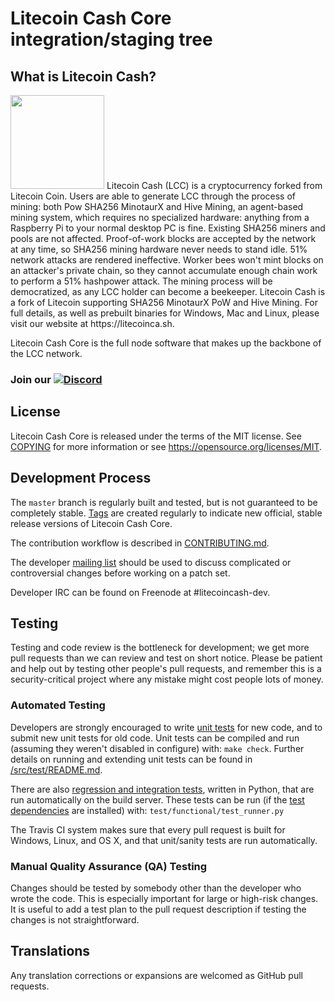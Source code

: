 Litecoin Cash Core integration/staging tree
===========================================
## What is Litecoin Cash?
<img src="https://static.coinpaprika.com/coin/lcc-litecoin-cash/logo.png?rev=10557741" width="150">
Litecoin Cash (LCC) is a cryptocurrency forked from Litecoin Coin. Users are able to generate LCC through the process of mining: both Pow SHA256  MinotaurX and Hive Mining, an agent-based mining system, which requires no specialized hardware: anything from a Raspberry Pi to your normal desktop PC is fine. Existing SHA256 miners and pools are not affected. Proof-of-work blocks are accepted by the network at any time, so SHA256 mining hardware never needs to stand idle. 51% network attacks are rendered ineffective. Worker bees won't mint blocks on an attacker's private chain, so they cannot accumulate enough chain work to perform a 51% hashpower attack. The mining process will be democratized, as any LCC holder can become a beekeeper.
Litecoin Cash is a fork of Litecoin supporting SHA256 MinotaurX PoW and Hive Mining. For full details, as well as prebuilt binaries for Windows, Mac and Linux, please visit our website at https://litecoinca.sh.

Litecoin Cash Core is the full node software that makes up the backbone of the LCC network.

### Join our <a href="https://discordapp.com/invite/F2nZXnW"><img src="https://img.shields.io/discord/406306237618061313.svg?style=flat&label=Discord%20Community&color=7289DA" alt="Discord"/></a>

License
-------

Litecoin Cash Core is released under the terms of the MIT license. See [COPYING](COPYING) for more
information or see https://opensource.org/licenses/MIT.

Development Process
-------------------

The `master` branch is regularly built and tested, but is not guaranteed to be
completely stable. [Tags](https://github.com/litecoincash-project/litecoincash/tags) are created
regularly to indicate new official, stable release versions of Litecoin Cash Core.

The contribution workflow is described in [CONTRIBUTING.md](CONTRIBUTING.md).

The developer [mailing list](https://groups.google.com/forum/#!forum/litecoincash-dev)
should be used to discuss complicated or controversial changes before working
on a patch set.

Developer IRC can be found on Freenode at #litecoincash-dev.

Testing
-------

Testing and code review is the bottleneck for development; we get more pull
requests than we can review and test on short notice. Please be patient and help out by testing
other people's pull requests, and remember this is a security-critical project where any mistake might cost people
lots of money.

### Automated Testing

Developers are strongly encouraged to write [unit tests](src/test/README.md) for new code, and to
submit new unit tests for old code. Unit tests can be compiled and run
(assuming they weren't disabled in configure) with: `make check`. Further details on running
and extending unit tests can be found in [/src/test/README.md](/src/test/README.md).

There are also [regression and integration tests](/test), written
in Python, that are run automatically on the build server.
These tests can be run (if the [test dependencies](/test) are installed) with: `test/functional/test_runner.py`

The Travis CI system makes sure that every pull request is built for Windows, Linux, and OS X, and that unit/sanity tests are run automatically.

### Manual Quality Assurance (QA) Testing

Changes should be tested by somebody other than the developer who wrote the
code. This is especially important for large or high-risk changes. It is useful
to add a test plan to the pull request description if testing the changes is
not straightforward.

Translations
------------

Any translation corrections or expansions are welcomed as GitHub pull requests.
